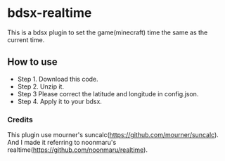 # bdsx-realtime
This is a bdsx plugin to set the game(minecraft) time the same as the current time.

## How to use
- Step 1. Download this code.
- Step 2. Unzip it.
- Step 3  Please correct the latitude and longitude in config.json.
- Step 4. Apply it to your bdsx.

### Credits
This plugin use mourner's suncalc(https://github.com/mourner/suncalc).
And I made it referring to noonmaru's realtime(https://github.com/noonmaru/realtime).
